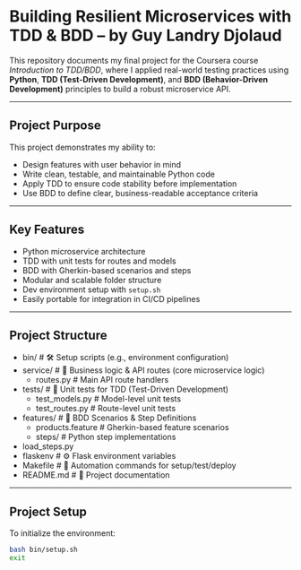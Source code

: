 # Building Resilient Microservices with TDD & BDD – by Guy Landry Djolaud

This repository documents my final project for the Coursera course *Introduction to TDD/BDD*, where I applied real-world testing practices using **Python**, **TDD (Test-Driven Development)**, and **BDD (Behavior-Driven Development)** principles to build a robust microservice API.

---

## Project Purpose

This project demonstrates my ability to:

- Design features with user behavior in mind
- Write clean, testable, and maintainable Python code
- Apply TDD to ensure code stability before implementation
- Use BDD to define clear, business-readable acceptance criteria

---

## Key Features

- Python microservice architecture
- TDD with unit tests for routes and models
- BDD with Gherkin-based scenarios and steps
- Modular and scalable folder structure
- Dev environment setup with `setup.sh`
- Easily portable for integration in CI/CD pipelines

---

## Project Structure

- bin/ # 🛠️ Setup scripts (e.g., environment configuration)
- service/ # 🧠 Business logic & API routes (core microservice logic)
  - routes.py # Main API route handlers
- tests/ # 🧪 Unit tests for TDD (Test-Driven Development)
  - test_models.py # Model-level unit tests
  - test_routes.py # Route-level unit tests
- features/  # 📘 BDD Scenarios & Step Definitions
  - products.feature  # Gherkin-based feature scenarios
  - steps/ # Python step implementations
- load_steps.py
- flaskenv # ⚙️ Flask environment variables
- Makefile # 🧾 Automation commands for setup/test/deploy
- README.md # 📄 Project documentation

---

## Project Setup

To initialize the environment:

```bash
bash bin/setup.sh
exit
